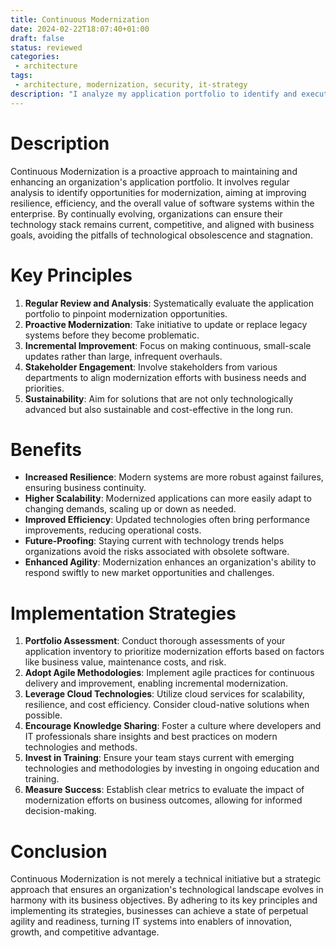 ```yaml
---
title: Continuous Modernization
date: 2024-02-22T18:07:40+01:00
draft: false
status: reviewed
categories: 
 - architecture
tags: 
 - architecture, modernization, security, it-strategy
description: "I analyze my application portfolio to identify and execute modernization opportunities on a regular basis."
---
```


# Description

Continuous Modernization is a proactive approach to maintaining and enhancing an organization's application portfolio. It involves regular analysis to identify opportunities for modernization, aiming at improving resilience, efficiency, and the overall value of software systems within the enterprise. By continually evolving, organizations can ensure their technology stack remains current, competitive, and aligned with business goals, avoiding the pitfalls of technological obsolescence and stagnation.

# Key Principles

1. **Regular Review and Analysis**: Systematically evaluate the application portfolio to pinpoint modernization opportunities.
2. **Proactive Modernization**: Take initiative to update or replace legacy systems before they become problematic.
3. **Incremental Improvement**: Focus on making continuous, small-scale updates rather than large, infrequent overhauls.
4. **Stakeholder Engagement**: Involve stakeholders from various departments to align modernization efforts with business needs and priorities.
5. **Sustainability**: Aim for solutions that are not only technologically advanced but also sustainable and cost-effective in the long run.

# Benefits

- **Increased Resilience**: Modern systems are more robust against failures, ensuring business continuity.
- **Higher Scalability**: Modernized applications can more easily adapt to changing demands, scaling up or down as needed.
- **Improved Efficiency**: Updated technologies often bring performance improvements, reducing operational costs.
- **Future-Proofing**: Staying current with technology trends helps organizations avoid the risks associated with obsolete software.
- **Enhanced Agility**: Modernization enhances an organization's ability to respond swiftly to new market opportunities and challenges.

# Implementation Strategies

1. **Portfolio Assessment**: Conduct thorough assessments of your application inventory to prioritize modernization efforts based on factors like business value, maintenance costs, and risk.
2. **Adopt Agile Methodologies**: Implement agile practices for continuous delivery and improvement, enabling incremental modernization.
3. **Leverage Cloud Technologies**: Utilize cloud services for scalability, resilience, and cost efficiency. Consider cloud-native solutions when possible.
4. **Encourage Knowledge Sharing**: Foster a culture where developers and IT professionals share insights and best practices on modern technologies and methods.
5. **Invest in Training**: Ensure your team stays current with emerging technologies and methodologies by investing in ongoing education and training.
6. **Measure Success**: Establish clear metrics to evaluate the impact of modernization efforts on business outcomes, allowing for informed decision-making.

# Conclusion

Continuous Modernization is not merely a technical initiative but a strategic approach that ensures an organization's technological landscape evolves in harmony with its business objectives. By adhering to its key principles and implementing its strategies, businesses can achieve a state of perpetual agility and readiness, turning IT systems into enablers of innovation, growth, and competitive advantage.
